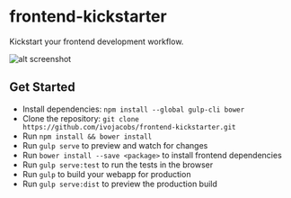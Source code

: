 # frontend-kickstarter
Kickstart your frontend development workflow.

![alt screenshot](https://raw.githubusercontent.com/ivojacobs/frontend-kickstarter/master/screenshot.png)

## Get Started
* Install dependencies: ```npm install --global gulp-cli bower```
* Clone the repository: ```git clone https://github.com/ivojacobs/frontend-kickstarter.git```
* Run ```npm install && bower install```
* Run ```gulp serve``` to preview and watch for changes
* Run ```bower install --save <package>``` to install frontend dependencies
* Run ```gulp serve:test``` to run the tests in the browser
* Run ```gulp``` to build your webapp for production
* Run ```gulp serve:dist``` to preview the production build
